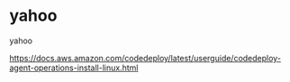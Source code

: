 # yahoo
yahoo 



https://docs.aws.amazon.com/codedeploy/latest/userguide/codedeploy-agent-operations-install-linux.html
